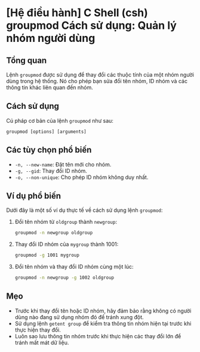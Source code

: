 # [Hệ điều hành] C Shell (csh) groupmod Cách sử dụng: Quản lý nhóm người dùng

## Tổng quan
Lệnh `groupmod` được sử dụng để thay đổi các thuộc tính của một nhóm người dùng trong hệ thống. Nó cho phép bạn sửa đổi tên nhóm, ID nhóm và các thông tin khác liên quan đến nhóm.

## Cách sử dụng
Cú pháp cơ bản của lệnh `groupmod` như sau:
```
groupmod [options] [arguments]
```

## Các tùy chọn phổ biến
- `-n, --new-name`: Đặt tên mới cho nhóm.
- `-g, --gid`: Thay đổi ID nhóm.
- `-o, --non-unique`: Cho phép ID nhóm không duy nhất.

## Ví dụ phổ biến
Dưới đây là một số ví dụ thực tế về cách sử dụng lệnh `groupmod`:

1. Đổi tên nhóm từ `oldgroup` thành `newgroup`:
   ```bash
   groupmod -n newgroup oldgroup
   ```

2. Thay đổi ID nhóm của `mygroup` thành 1001:
   ```bash
   groupmod -g 1001 mygroup
   ```

3. Đổi tên nhóm và thay đổi ID nhóm cùng một lúc:
   ```bash
   groupmod -n newgroup -g 1002 oldgroup
   ```

## Mẹo
- Trước khi thay đổi tên hoặc ID nhóm, hãy đảm bảo rằng không có người dùng nào đang sử dụng nhóm đó để tránh xung đột.
- Sử dụng lệnh `getent group` để kiểm tra thông tin nhóm hiện tại trước khi thực hiện thay đổi.
- Luôn sao lưu thông tin nhóm trước khi thực hiện các thay đổi lớn để tránh mất mát dữ liệu.